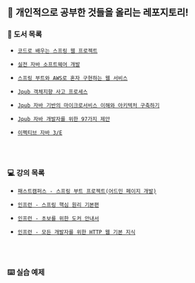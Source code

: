 ## 📎 개인적으로 공부한 것들을 올리는 레포지토리!


### 📗 도서 목록

  - [`코드로 배우는 스프링 웹 프로젝트`](https://github.com/JuHyun419/study/tree/master/코드로%20배우는%20스프링%20웹%20프로젝트)
  
  - [`실전 자바 소프트웨어 개발`](https://github.com/JuHyun419/study/tree/master/실전%20자바%20소프트웨어%20개발)
  
  - [`스프링 부트와 AWS로 혼자 구현하는 웹 서비스`](https://github.com/JuHyun419/study/tree/master/스프링부트와%20AWS로%20혼자%20구현하는%20웹서비스)

  - [`Jpub 객체지향 사고 프로세스`](https://github.com/JuHyun419/study/tree/master/객체지향%20사고%20프로세스)

  - [`Jpub 자바 기반의 마이크로서비스 이해와 아키텍처 구축하기`](https://github.com/JuHyun419/study/tree/master/자바기반의%20마이크로서비스%20이해와%20아키텍처%20구축하기)

  - [`Jpub 자바 개발자를 위한 97가지 제안`](https://github.com/JuHyun419/study/tree/master/자바%20개발자를%20위한%2097가지%20제안)

  - [`이펙티브 자바 3/E`](https://github.com/JuHyun419/study/tree/master/이펙티브%20자바%20스터디)


<br><br>


### 💻 강의 목록
  - [`패스트캠퍼스 - 스프링 부트 프로젝트(어드민 페이지 개발)`](https://github.com/JuHyun419/study/tree/master/(패캠)스프링부트%20어드민)

  - [`인프런 - 스프링 핵심 원리 기본편`](https://github.com/JuHyun419/study/tree/master/(인프런)스프링%20핵심%20원리%20기본편)

  - [`인프런 - 초보를 위한 도커 안내서`](https://github.com/JuHyun419/study/tree/master/(인프런)docker)

  - [`인프런 - 모든 개발자를 위한 HTTP 웹 기본 지식`](https://github.com/JuHyun419/study/tree/master/(인프런)모든%20개발자를%20위한%20HTTP%20웹%20기본지식)


<br><br>


### ⌨️ 실습 예제



